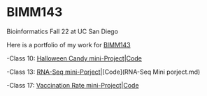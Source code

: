 # BIMM143
Bioinformatics Fall 22 at UC San Diego

Here is a portfolio of my work for [BIMM143](https://bioboot.github.io/bimm143_F22/)

-Class 10:  [Halloween Candy mini-Project](HalloweenMiniProject_Final.pdf)|[Code](HalloweenMiniproject.md)

-Class 13: [RNA-Seq mini-Porject](RNA-Seq-Mini-project.pdf)|[Code](RNA-Seq Mini porject.md)

-Class 17:  [Vaccination Rate mini-Project](Covid-19-Vax-rate.pdf)|[Code](Covid-19-Vax-rate.md)
